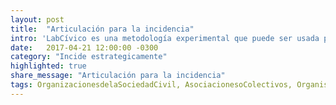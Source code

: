 ```yaml
---
layout: post
title:  "Articulación para la incidencia"
intro: 'LabCívico es una metodología experimental que puede ser usada por personas u organizaciones, y que reúne a distintos sectores de la sociedad para crear una estrategia colaborativa de incidencia a corto plazo para contribuir a la solución de un problema público.  '
date:   2017-04-21 12:00:00 -0300
category: "Incide estrategicamente"
highlighted: true
share_message: "Articulación para la incidencia"
tags: OrganizacionesdelaSociedadCivil, AsociacionesoColectivos, OrganismosInternacionales.
---
```

